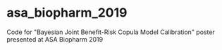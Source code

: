 # asa_biopharm_2019
Code for "Bayesian Joint Benefit-Risk Copula Model Calibration" poster presented at ASA Biopharm 2019
